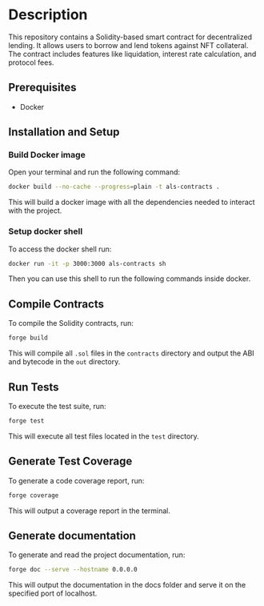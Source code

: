 # Description

This repository contains a Solidity-based smart contract for decentralized lending. It allows users to borrow and lend tokens against NFT collateral. The contract includes features like liquidation, interest rate calculation, and protocol fees.

## Prerequisites

- Docker

## Installation and Setup

### Build Docker image
Open your terminal and run the following command:
```bash
docker build --no-cache --progress=plain -t als-contracts .
```
This will build a docker image with all the dependencies needed to interact with the project.

### Setup docker shell
To access the docker shell run:
```bash
docker run -it -p 3000:3000 als-contracts sh
```

Then you can use this shell to run the following commands inside docker.

## Compile Contracts

To compile the Solidity contracts, run:

```bash
forge build
```

This will compile all `.sol` files in the `contracts` directory and output the ABI and bytecode in the `out` directory.

## Run Tests

To execute the test suite, run:

```bash
forge test
```

This will execute all test files located in the `test` directory.

## Generate Test Coverage

To generate a code coverage report, run:

```bash
forge coverage
```

This will output a coverage report in the terminal.

## Generate documentation

To generate and read the project documentation, run:

```bash
forge doc --serve --hostname 0.0.0.0
```

This will output the documentation in the docs folder and serve it on the specified port of localhost.

